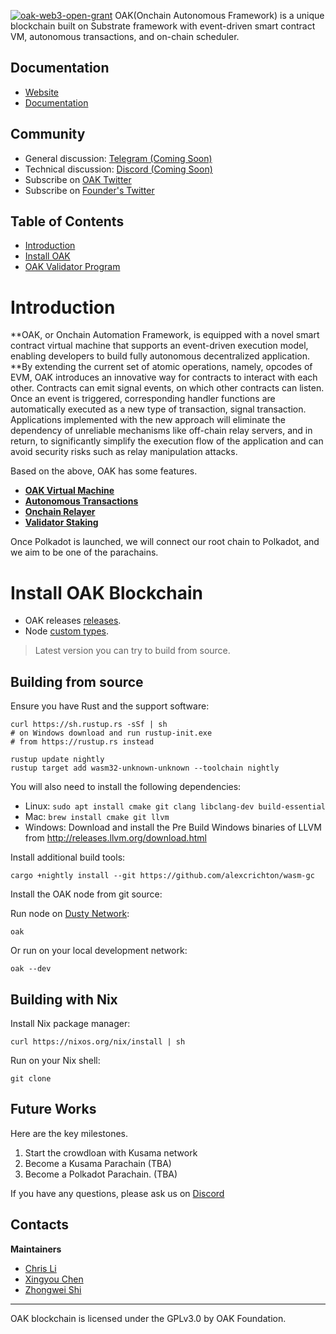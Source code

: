 <a href="https://github.com/w3f/Open-Grants-Program/pull/268"><img src="https://user-images.githubusercontent.com/2616844/113636716-e3857f80-9627-11eb-842a-dcb1e1a96689.png" alt="oak-web3-open-grant" /></a>
OAK(Onchain Autonomous Framework) is a unique blockchain built on Substrate framework with event-driven smart contract VM, autonomous transactions, and on-chain scheduler.

Documentation
----------

* [Website](https://oak.tech/)
* [Documentation]()

Community
--------- 

* General discussion: [Telegram (Coming Soon)]()
* Technical discussion: [Discord (Coming Soon)]()
* Subscribe on [OAK Twitter](https://twitter.com/OAKSubstrate)
* Subscribe on [Founder's Twitter](https://twitter.com/chrisli2046)

Table of Contents
-----------------

* [Introduction]()
* [Install OAK]()
* [OAK Validator Program]()

Introduction
============

**OAK, or Onchain Automation Framework, is equipped with a novel smart contract virtual machine that supports an event-driven execution model, enabling developers to build fully autonomous decentralized application. **By extending the current set of atomic operations, namely, opcodes of EVM, OAK introduces an innovative way for contracts to interact with each other. Contracts can emit signal events, on which other contracts can listen. Once an event is triggered, corresponding handler functions are automatically executed as a new type of transaction, signal transaction. Applications implemented with the new approach will eliminate the dependency of unreliable mechanisms like off-chain relay servers, and in return, to significantly simplify the execution flow of the application and can avoid security risks such as relay manipulation attacks.

Based on the above, OAK has some features.
- **[OAK Virtual Machine]()**
- **[Autonomous Transactions]()**
- **[Onchain Relayer]()**
- **[Validator Staking]()**

Once Polkadot is launched, we will connect our root chain to Polkadot, and we aim to be one of the parachains.

Install OAK Blockchain 
=============

* OAK releases [releases]().
* Node [custom types](). 

> Latest version you can try to build from source.

Building from source
--------------------

Ensure you have Rust and the support software:

    curl https://sh.rustup.rs -sSf | sh
    # on Windows download and run rustup-init.exe
    # from https://rustup.rs instead

    rustup update nightly
    rustup target add wasm32-unknown-unknown --toolchain nightly

You will also need to install the following dependencies:

* Linux: `sudo apt install cmake git clang libclang-dev build-essential`
* Mac: `brew install cmake git llvm`
* Windows: Download and install the Pre Build Windows binaries of LLVM from http://releases.llvm.org/download.html

Install additional build tools:

    cargo +nightly install --git https://github.com/alexcrichton/wasm-gc

Install the OAK node from git source:

    

Run node on [Dusty Network](https://telemetry.polkadot.io/#list/Dusty):

    oak

Or run on your local development network:

    oak --dev

Building with Nix
-----------------

Install Nix package manager:

    curl https://nixos.org/nix/install | sh

Run on your Nix shell:

    git clone


Future Works
------------
Here are the key milestones.

1. Start the crowdloan with Kusama network
1. Become a Kusama Parachain (TBA)
1. Become a Polkadot Parachain. (TBA)

If you have any questions, please ask us on [Discord]()

Contacts
--------

**Maintainers**

* [Chris Li](https://github.com/chrisli30)
* [Xingyou Chen](https://github.com/imstar15)
* [Zhongwei Shi](https://github.com/amazingbeerbelly)

* * *

OAK blockchain is licensed under the GPLv3.0 by OAK Foundation.
